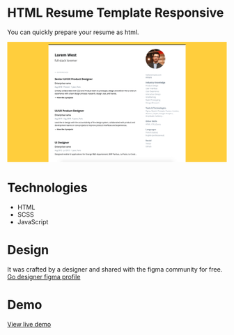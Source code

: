 # HTML Resume Template Responsive 
You can quickly prepare your resume as html. 

![Alt text](/screenshot.png?raw=true "Screenshot")

# Technologies
* HTML
* SCSS
* JavaScript

# Design
It was crafted by a designer and shared with the figma community for free. <a href="https://www.figma.com/@alexisriols" target="_blank">Go designer figma profile</a>

# Demo
<a title="view live demo" href="https://www.burakhacihan.com">View live demo</a>
